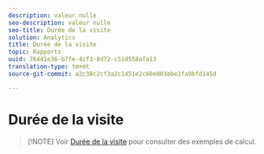 ```yaml
---
description: valeur nulle
seo-description: valeur nulle
seo-title: Durée de la visite
solution: Analytics
title: Durée de la visite
topic: Rapports
uuid: 76441e36-b7fe-4cf3-8d72-c51d558afa13
translation-type: tm+mt
source-git-commit: a2c38c2cf3a2c1451e2c60e003ebe1fa9bfd145d

---
```



# Durée de la visite

> [!NOTE] Voir [Durée de la visite](../../../components/c-variables/c-metrics/metrics-time-spent.md#concept_1241109A742947C9B73E5E2CA2362559) pour consulter des exemples de calcul.
